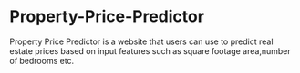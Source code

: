 # Property-Price-Predictor
Property Price Predictor is a website that users can use to predict real estate prices based on input features such as square footage area,number of bedrooms etc. 
